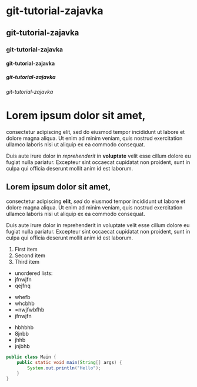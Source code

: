 # git-tutorial-zajavka

## git-tutorial-zajavka

### git-tutorial-zajavka

#### git-tutorial-zajavka

##### git-tutorial-zajavka

###### git-tutorial-zajavka

[//]: # (###### git-tutorial-zajavka)

# Lorem ipsum dolor sit amet,

consectetur adipiscing elit, sed do eiusmod tempor incididunt ut labore et dolore magna aliqua. Ut enim ad minim veniam,
quis nostrud exercitation ullamco laboris nisi ut aliquip ex ea commodo consequat.

Duis aute irure dolor in _reprehenderit_ in **voluptate** velit esse cillum dolore eu fugiat nulla pariatur. Excepteur sint
occaecat cupidatat non proident, sunt in culpa qui officia deserunt mollit anim id est laborum.

## Lorem ipsum dolor sit amet,

consectetur adipiscing **elit**, _sed_ do eiusmod tempor incididunt ut labore et dolore magna aliqua. Ut enim ad minim veniam,
quis nostrud exercitation ullamco laboris nisi ut aliquip ex ea commodo consequat.

Duis aute irure dolor in reprehenderit in voluptate velit esse cillum dolore eu fugiat nulla pariatur. Excepteur sint occaecat cupidatat non
proident, sunt in culpa qui officia deserunt mollit anim id est laborum.

1. First item
2. Second item
3. Third item

- unordered lists:
- jfnwjfn
- qejfnq
 + whefb
 + whcbhb 
 + =nwjfwbfhb
 + jfnwjfn

* hbhbhb
* 8jnbb
* jhhb
* jnjbhb
  

```java
public class Main {
    public static void main(String[] args) {
        System.out.println("Hello");
    }
}
```